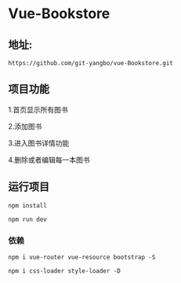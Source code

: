 # Vue-Bookstore

## 地址:
```
https://github.com/git-yangbo/vue-Bookstore.git
```
## 项目功能
1.首页显示所有图书

2.添加图书

3.进入图书详情功能

4.删除或者编辑每一本图书

## 运行项目
```
npm install

npm run dev
```


### 依赖
```
npm i vue-router vue-resource bootstrap -S

npm i css-loader style-loader -D
```

